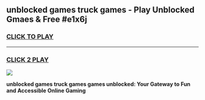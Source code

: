 
## unblocked games truck games - Play Unblocked Gmaes & Free #e1x6j
<h3>
<a href="https://news.freeplayer.one?title=unblocked_games_truck_games&ref=24F">CLICK TO PLAY</a></h3>
<hr>

<h3>
<a href="https://news.freeplayer.one?title=unblocked_games_truck_games&ref=24F">CLICK 2 PLAY</a>
  
</h3>

<a href="https://news.freeplayer.one?title=unblocked_games_truck_games&ref=24F/"><img src="https://clearcache.store/games.png"></a>


**unblocked games truck games games unblocked: Your Gateway to Fun and Accessible Online Gaming**
